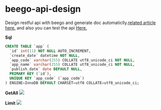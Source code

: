 # beego-api-design
Design restful api with beego and generate doc automaticlly.[related article here.](http://allenwu.itscoder.com/use-beego-generate-api-and-know-swagger) and also you can test the api [Here.](https://goapi-ahme.rhcloud.com/swagger/)

**Sql**
``` sql
CREATE TABLE `app` (
  `id` int(11) NOT NULL AUTO_INCREMENT,
  `create_date` datetime NOT NULL,
  `app_code` varchar(255) COLLATE utf8_unicode_ci NOT NULL,
  `app_name` varchar(255) COLLATE utf8_unicode_ci NOT NULL,
  `publish_date` date DEFAULT NULL,
  PRIMARY KEY (`id`),
  UNIQUE KEY `app_code` (`app_code`)
) ENGINE=InnoDB DEFAULT CHARSET=utf8 COLLATE=utf8_unicode_ci;
```

**GetAll**
![](https://ws2.sinaimg.cn/large/b10d1ea5jw1fbg0erwh4vj21kw17hdrt.jpg)

**Limit**
![](http://ww1.sinaimg.cn/large/b10d1ea5jw1fbg0jrd2ruj21kw17htky.jpg)





